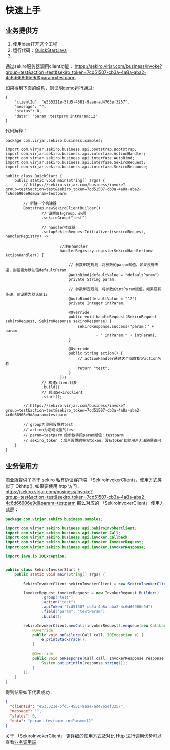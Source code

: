 # 快速上手

## 业务提供方

1. 使用idea打开这个工程
2. 运行代码：[QuickStart.java](../samples/src/main/java/com/virjar/sekiro/business/samples/QuickStart.java)
3.

通过sekiro服务器调用client功能： https://sekiro.virjar.com/business/invoke?group=test&action=test&sekiro_token=7cd51507-cb3a-4a8a-aba2-4c6d66906e9d&param=testparm

如果得到下面的结构，则证明demo运行通过:

```
{
	"clientId": "e535321e-5fd5-4581-9aae-ad4765ef3257",
	"message": "",
	"status": 0,
	"data": "param：testparm intParam:12"
}
```

代码解释：

```
package com.virjar.sekiro.business.samples;

import com.virjar.sekiro.business.api.bootstrap.Bootstrap;
import com.virjar.sekiro.business.api.interfaze.ActionHandler;
import com.virjar.sekiro.business.api.interfaze.AutoBind;
import com.virjar.sekiro.business.api.interfaze.SekiroRequest;
import com.virjar.sekiro.business.api.interfaze.SekiroResponse;

public class QuickStart {
    public static void main(String[] args) {
        // https://sekiro.virjar.com/business/invoke?group=test&action=test&sekiro_token=7cd51507-cb3a-4a8a-aba2-4c6d66906e9d&param=testparm

        // 新建一个构建器
        Bootstrap.newSekiroClientBuilder()
                // 设置目标group，必须
                .sekiroGroup("test")

                // handler挂载器
                .setupSekiroRequestInitializer((sekiroRequest, handlerRegistry) ->

                        //注册handler
                        handlerRegistry.registerSekiroHandler(new ActionHandler() {

                            // 参数绑定规则，将参数的param赋值，如果没有传递，则设置为默认值defaultParam
                            @AutoBind(defaultValue = "defaultParam")
                            private String param;

                            // 参数绑定规则，将参数的intParam赋值，如果没有传递，则设置为默认值12
                            @AutoBind(defaultValue = "12")
                            private Integer intParam;
                            
                            @Override
                            public void handleRequest(SekiroRequest sekiroRequest, SekiroResponse sekiroResponse) {
                                sekiroResponse.success("param：" + param
                                        + " intParam:" + intParam);
                            }

                            @Override
                            public String action() {
                                // actionHandler通过这个函数指定action名称
                                return "test";
                            }
                        }))
                // 构建client对象
                .build()
                // 启动SekiroClient
                .start();

        // https://sekiro.virjar.com/business/invoke?group=test&action=test&sekiro_token=7cd51507-cb3a-4a8a-aba2-4c6d66906e9d&param=testparm

        // group为刚刚设置的test
        // action为刚刚设置的test
        // param=testparm 给参数字段param赋值：testparm
        // sekiro_token ：后台设置的鉴权token，没有token其他用户无法随便访问
    }
}

```

## 业务使用方

商业版提供了基于 sekiro 私有协议客户端 「SekiroInvokerClient」，使用方式类似于 Okhttp(), 如果要使用 http
访问：https://sekiro.virjar.com/business/invoke?group=test&action=test&sekiro_token=7cd51507-cb3a-4a8a-aba2-4c6d66906e9d&param=testparm
那么对应的 「SekiroInvokerClient」 使用方式是：

```java
package com.virjar.sekiro.business.samples;

import com.virjar.sekiro.business.api.SekiroInvokerClient;
import com.virjar.sekiro.business.api.invoker.Call;
import com.virjar.sekiro.business.api.invoker.Callback;
import com.virjar.sekiro.business.api.invoker.InvokerRequest;
import com.virjar.sekiro.business.api.invoker.InvokerResponse;

import java.io.IOException;


public class SekiroInvokerStart {
    public static void main(String[] args) {

        SekiroInvokerClient sekiroInvokerClient = new SekiroInvokerClient();

        InvokerRequest invokerRequest = new InvokerRequest.Builder()
                .group("test")
                .action("test")
                .apiToken("7cd51507-cb3a-4a8a-aba2-4c6d66906e9d")
                .field("param", "testParam")
                .build();

        sekiroInvokerClient.newCall(invokerRequest).enqueue(new Callback() {
            @Override
            public void onFailure(Call call, IOException e) {
                e.printStackTrace();
            }

            @Override
            public void onResponse(Call call, InvokerResponse response) {
                System.out.println(response.string());
            }
        });
    }
}
```

得到结果如下代表成功：

```json
{
  "clientId": "e535321e-5fd5-4581-9aae-ad4765ef3257",
  "message": "",
  "status": 0,
  "data": "param：testparm intParam:12"
}
```

关于 「SekiroInvokerClient」 更详细的使用方式及对比 Http 进行调用优势可以查看[业务调用端](2.4.invoker.md)